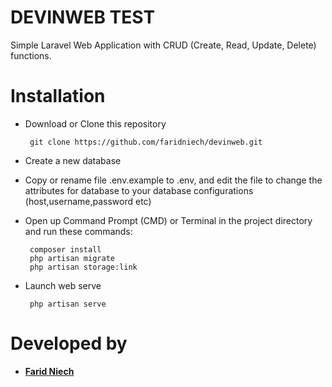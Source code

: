 
DEVINWEB TEST
=====
    

Simple Laravel Web Application with CRUD (Create, Read, Update, Delete) functions.



Installation
=====
    
 - Download or Clone this repository
 
        git clone https://github.com/faridniech/devinweb.git

 - Create a new database
 - Copy or rename file .env.example to .env, and edit the file to change the attributes for database to your database   configurations    (host,username,password etc)
 - Open up Command Prompt (CMD) or Terminal in the project directory and run these commands:
 
        composer install
        php artisan migrate
        php artisan storage:link    
    
 - Launch web serve
 
        php artisan serve




Developed by
=====

- **[Farid Niech](https://www.linkedin.com/in/farid-niech/)**


